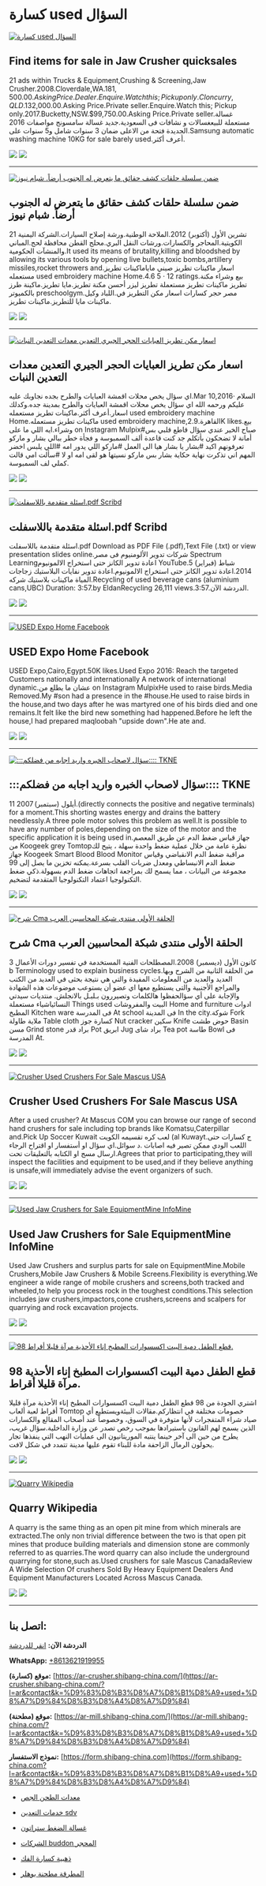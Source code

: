 # كسارة used السؤال

<a href="https://swt.shibang-china.com/?l=ar&img&k=%D9%83%D8%B3%D8%A7%D8%B1%D8%A9+used+%D8%A7%D9%84%D8%B3%D8%A4%D8%A7%D9%84" target="_blank">![كسارة used السؤال](http://static.shibang-china.com/all-800x300/1484.jpg)</a>

## Find items for sale in Jaw Crusher quicksales
21 ads within Trucks &amp; Equipment,Crushing &amp; Screening,Jaw Crusher.2008.Cloverdale,WA.$181,500.00.Asking Price.Dealer.Enquire.Watch this; Pickup only.Cloncurry,QLD.$132,000.00.Asking Price.Private seller.Enquire.Watch this; Pickup only.2017.Bucketty,NSW.$99,750.00.Asking Price.Private seller.غسالة مستعملة للبيعغسالات و نشافات فى السعودية.جديد غسالة سامسونج مواصفات 2016 الجديدة فتحة من الاعلى ضمان 3 سنوات شامل و5 سنوات على.Samsung automatic washing machine 10KG for sale barely used.أعرف أكثر.


<a href="https://whatsapp.shibangsoft.com/WhatsApp.php" target="_blank" title="WhatsApp">![](http://static.shibang-china.com/icon/whatsapp.png)</a> <a href="https://swt.shibang-china.com/?l=ar&icon&k=%D9%83%D8%B3%D8%A7%D8%B1%D8%A9+used+%D8%A7%D9%84%D8%B3%D8%A4%D8%A7%D9%84" target="_blank">![](http://static.shibang-china.com/icon/chat-ar.png)</a>

---

<a href="https://swt.shibang-china.com/?l=ar&img&k=%D9%83%D8%B3%D8%A7%D8%B1%D8%A9+used+%D8%A7%D9%84%D8%B3%D8%A4%D8%A7%D9%84" target="_blank">![ضمن سلسلة حلقات كشف حقائق ما يتعرض له الجنوب أرضاً. شبام نيوز](http://static.shibang-china.com/all-800x300/749.jpg)</a>

## ضمن سلسلة حلقات كشف حقائق ما يتعرض له الجنوب أرضاً. شبام نيوز
21 تشرين الأول (أكتوبر) 2012.الملاحة الوطنية.ورشة إصلاح السيارات.الشركة اليمنية الكويتية.المحاجر والكسارات.ورشات النقل البري.محلج القطن محافظة لحج.المباني والمنشآت الحكومية.It used its means of brutality,killing and bloodshed by allowing its various tools by opening live bullets,toxic bombs,artillery missiles,rocket throwers and.اسعار ماكينات تطريز صيني ماياماكينات تطريز مستعمله used embroidery machine Home.4.6 5 · 12 ratings.بيع وشراء مكنة تطريز ماكينات تطريز مستعملة تطريز ليزر أحسن مكنة تطريز.مايا تطريز.ماكينة طرز بالكميوتر preschoolgym.مصر حجر كسارات اسعار مكن التطريز في.اللباد وكيل ماكينات مايا للتطريز.ماكينات تطريز.


<a href="https://whatsapp.shibangsoft.com/WhatsApp.php" target="_blank" title="WhatsApp">![](http://static.shibang-china.com/icon/whatsapp.png)</a> <a href="https://swt.shibang-china.com/?l=ar&icon&k=%D9%83%D8%B3%D8%A7%D8%B1%D8%A9+used+%D8%A7%D9%84%D8%B3%D8%A4%D8%A7%D9%84" target="_blank">![](http://static.shibang-china.com/icon/chat-ar.png)</a>

---

<a href="https://swt.shibang-china.com/?l=ar&img&k=%D9%83%D8%B3%D8%A7%D8%B1%D8%A9+used+%D8%A7%D9%84%D8%B3%D8%A4%D8%A7%D9%84" target="_blank">![اسعار مكن تطريز العبايات الحجر الجيري التعدين معدات التعدين النبات](http://static.shibang-china.com/all-800x300/1349.jpg)</a>

## اسعار مكن تطريز العبايات الحجر الجيري التعدين معدات التعدين النبات
اي سؤال يخص محلات اقمشة العبايات والطرح بجده نجاوبك عليه.Mar 10,2016· السلام عليكم ورحمه الله اي سؤال يخص محلات اقمشة العبايات والطرح بمدينة جده.وكدلك اسعار.أعرف أكثر.ماكينات تطريز مستعمله used embroidery machine Home.ماكينات تطريز مستعمله used embroidery machine,القاهرة.2.9K likes.بيع وشراء.ايه اللي ما على on Instagram Mulpix#صباح الخير عندي سؤال قاطع قلبي بس أمانة لا تضحكون بأتكلم جد كنت قاعدة ألف السمبوسة و فجأة خطر ببالي بشار و ماركو تعرفونهم اكيد #بشار يا بشار هيا الى العمل #ماركو اللي يدور امه #اللي يلبس اخضر المهم اني تذكرت نهاية حكاية بشار بس ماركو نسيتها هو لقى امه او لا #سألت امي قالت كملي لف السمبوسة.


<a href="https://whatsapp.shibangsoft.com/WhatsApp.php" target="_blank" title="WhatsApp">![](http://static.shibang-china.com/icon/whatsapp.png)</a> <a href="https://swt.shibang-china.com/?l=ar&icon&k=%D9%83%D8%B3%D8%A7%D8%B1%D8%A9+used+%D8%A7%D9%84%D8%B3%D8%A4%D8%A7%D9%84" target="_blank">![](http://static.shibang-china.com/icon/chat-ar.png)</a>

---

<a href="https://swt.shibang-china.com/?l=ar&img&k=%D9%83%D8%B3%D8%A7%D8%B1%D8%A9+used+%D8%A7%D9%84%D8%B3%D8%A4%D8%A7%D9%84" target="_blank">![اسئلة متقدمة باللاسفلت.pdf Scribd](http://static.shibang-china.com/all-800x300/690.jpg)</a>

## اسئلة متقدمة باللاسفلت.pdf Scribd
اسئلة متقدمة باللاسفلت.pdf Download as PDF File (.pdf),Text File (.txt) or view presentation slides online.شركات تدوير الألومنيوم فى مصر Spectrum Learningاعادة تدوير الكانز حتى استخراج الالمونيوم YouTube.5 شباط (فبراير) 2014.اعادة تدوير الكانز حتى استخراج الالمونيوم.اعادة تدوير نفايات البلاستيك زجاجات المياة ماكينات بلاستيك شركه.Recycling of used beverage cans (aluminium cans,UBC) Duration: 3:57.by EldanRecycling 26,111 views.3:57.الدردشة الآن.


<a href="https://whatsapp.shibangsoft.com/WhatsApp.php" target="_blank" title="WhatsApp">![](http://static.shibang-china.com/icon/whatsapp.png)</a> <a href="https://swt.shibang-china.com/?l=ar&icon&k=%D9%83%D8%B3%D8%A7%D8%B1%D8%A9+used+%D8%A7%D9%84%D8%B3%D8%A4%D8%A7%D9%84" target="_blank">![](http://static.shibang-china.com/icon/chat-ar.png)</a>

---

<a href="https://swt.shibang-china.com/?l=ar&img&k=%D9%83%D8%B3%D8%A7%D8%B1%D8%A9+used+%D8%A7%D9%84%D8%B3%D8%A4%D8%A7%D9%84" target="_blank">![USED Expo Home Facebook](http://static.shibang-china.com/all-800x300/581.jpg)</a>

## USED Expo Home Facebook
USED Expo,Cairo,Egypt.50K likes.Used Expo 2016: Reach the targeted Customers nationally and internationally A network of international dynamic.عشان ما يطلع من on Instagram MulpixHe used to raise birds.Media Removed.My #son had a presence in the #house.He used to raise birds in the house,and two days after he was martyred one of his birds died and one remains.It felt like the bird new something had happened.Before he left the house,I had prepared maqloobah &quot;upside down&quot;.He ate and.


<a href="https://whatsapp.shibangsoft.com/WhatsApp.php" target="_blank" title="WhatsApp">![](http://static.shibang-china.com/icon/whatsapp.png)</a> <a href="https://swt.shibang-china.com/?l=ar&icon&k=%D9%83%D8%B3%D8%A7%D8%B1%D8%A9+used+%D8%A7%D9%84%D8%B3%D8%A4%D8%A7%D9%84" target="_blank">![](http://static.shibang-china.com/icon/chat-ar.png)</a>

---

<a href="https://swt.shibang-china.com/?l=ar&img&k=%D9%83%D8%B3%D8%A7%D8%B1%D8%A9+used+%D8%A7%D9%84%D8%B3%D8%A4%D8%A7%D9%84" target="_blank">![:::سؤال لاصحاب الخبره واريد اجابه من فضلكم:::: TKNE](http://static.shibang-china.com/all-800x300/245.jpg)</a>

## :::سؤال لاصحاب الخبره واريد اجابه من فضلكم:::: TKNE
11 أيلول (سبتمبر) 2007.(directly connects the positive and negative terminals) for a moment.This shorting wastes energy and drains the battery needlessly.A three pole motor solves this problem as well.It is possible to have any number of poles,depending on the size of the motor and the specific application it is being used in.جهاز قياس ضغط الدم عن طريق المعصم من Koogeek grey Tomtopنظرة عامة من خلال عملية ضغط واحدة سهلة ، يتيح لك جهاز Koogeek Smart Blood Blood Monitor مراقبة ضغط الدم الانقباضي وقياس ضغط الدم الانبساطي ومعدل ضربات القلب بسرعة.يمكنه تخزين ما يصل إلى 99 مجموعة من البيانات ، مما يسمح لك بمراجعة اتجاهات ضغط الدم بسهولة.ذكي ضغط التكنولوجيا اعتماد التكنولوجيا المتقدمة لتضخيم.


<a href="https://whatsapp.shibangsoft.com/WhatsApp.php" target="_blank" title="WhatsApp">![](http://static.shibang-china.com/icon/whatsapp.png)</a> <a href="https://swt.shibang-china.com/?l=ar&icon&k=%D9%83%D8%B3%D8%A7%D8%B1%D8%A9+used+%D8%A7%D9%84%D8%B3%D8%A4%D8%A7%D9%84" target="_blank">![](http://static.shibang-china.com/icon/chat-ar.png)</a>

---

<a href="https://swt.shibang-china.com/?l=ar&img&k=%D9%83%D8%B3%D8%A7%D8%B1%D8%A9+used+%D8%A7%D9%84%D8%B3%D8%A4%D8%A7%D9%84" target="_blank">![شرح Cma الحلقة الأولى منتدى شبكة المحاسبين العرب](http://static.shibang-china.com/all-800x300/108.jpg)</a>

## شرح Cma الحلقة الأولى منتدى شبكة المحاسبين العرب
3 كانون الأول (ديسمبر) 2008.المصطلحات الفنية المستخدمة في تفسير دورات الأعمال b Terminology used to explain business cycles.من الحلقة الثانية من الشرح وبها العديد والعديد من المعلومات المفيدة والتي هي نتيجة بحثى في العديد من الكتب والمراجع الأجنبية والتى يستطيع معها اي عضو أن يستوعب موضوعات هذه الشهادة والإجابة على أي سؤالحفظوا هالكلمات وتصيررون بـلبـل بالانجلش. منتديات سيدتي النسائياشياء مستعملة Things used البيت والمفروشات Home and furniture ادوات المطبخ Kitchen ware فى المدرسة At school فى المدينة In the city.شوكة Fork ملاية طاولة Table cloth كسارة جوز Nut cracker سكين Knife حوض طشت Basin مسن Grind stone براد قدر Pot ابريق Jug براد شاى Tea pot طاسة Bowl فى المدرسة At.


<a href="https://whatsapp.shibangsoft.com/WhatsApp.php" target="_blank" title="WhatsApp">![](http://static.shibang-china.com/icon/whatsapp.png)</a> <a href="https://swt.shibang-china.com/?l=ar&icon&k=%D9%83%D8%B3%D8%A7%D8%B1%D8%A9+used+%D8%A7%D9%84%D8%B3%D8%A4%D8%A7%D9%84" target="_blank">![](http://static.shibang-china.com/icon/chat-ar.png)</a>

---

<a href="https://swt.shibang-china.com/?l=ar&img&k=%D9%83%D8%B3%D8%A7%D8%B1%D8%A9+used+%D8%A7%D9%84%D8%B3%D8%A4%D8%A7%D9%84" target="_blank">![Crusher Used Crushers For Sale Mascus USA](http://static.shibang-china.com/all-800x300/318.jpg)</a>

## Crusher Used Crushers For Sale Mascus USA
After a used crusher? At Mascus COM you can browse our range of second hand crushers for sale including top brands like Komatsu,Caterpillar and.Pick Up Soccer Kuwait لعب كره تقسيمه الكويت (al Kuwayt.ج كسارات حتى اللعب الودي ممكن تصير فيه اصابات .د سوائل.اي سؤال او أستفسار او اقتراح الرجاء ارسال مسج او الكتابه بالتعليقات تحت.Agrees that prior to participating,they will inspect the facilities and equipment to be used,and if they believe anything is unsafe,will immediately advise the event organizers of such.


<a href="https://whatsapp.shibangsoft.com/WhatsApp.php" target="_blank" title="WhatsApp">![](http://static.shibang-china.com/icon/whatsapp.png)</a> <a href="https://swt.shibang-china.com/?l=ar&icon&k=%D9%83%D8%B3%D8%A7%D8%B1%D8%A9+used+%D8%A7%D9%84%D8%B3%D8%A4%D8%A7%D9%84" target="_blank">![](http://static.shibang-china.com/icon/chat-ar.png)</a>

---

<a href="https://swt.shibang-china.com/?l=ar&img&k=%D9%83%D8%B3%D8%A7%D8%B1%D8%A9+used+%D8%A7%D9%84%D8%B3%D8%A4%D8%A7%D9%84" target="_blank">![Used Jaw Crushers for Sale EquipmentMine InfoMine](http://static.shibang-china.com/all-800x300/1060.jpg)</a>

## Used Jaw Crushers for Sale EquipmentMine InfoMine
Used Jaw Crushers and surplus parts for sale on EquipmentMine.Mobile Crushers,Mobile Jaw Crushers &amp; Mobile Screens.Flexibility is everything.We engineer a wide range of mobile crushers and screens,both tracked and wheeled,to help you process rock in the toughest conditions.This selection includes jaw crushers,impactors,cone crushers,screens and scalpers for quarrying and rock excavation projects.


<a href="https://whatsapp.shibangsoft.com/WhatsApp.php" target="_blank" title="WhatsApp">![](http://static.shibang-china.com/icon/whatsapp.png)</a> <a href="https://swt.shibang-china.com/?l=ar&icon&k=%D9%83%D8%B3%D8%A7%D8%B1%D8%A9+used+%D8%A7%D9%84%D8%B3%D8%A4%D8%A7%D9%84" target="_blank">![](http://static.shibang-china.com/icon/chat-ar.png)</a>

---

<a href="https://swt.shibang-china.com/?l=ar&img&k=%D9%83%D8%B3%D8%A7%D8%B1%D8%A9+used+%D8%A7%D9%84%D8%B3%D8%A4%D8%A7%D9%84" target="_blank">![98 قطع الطفل دمية البيت اكسسوارات المطبخ إناء الأحذية مرآة قليلا أقراط.](http://static.shibang-china.com/all-800x300/678.jpg)</a>

## 98 قطع الطفل دمية البيت اكسسوارات المطبخ إناء الأحذية مرآة قليلا أقراط.
اشتري الجودة من 98 قطع الطفل دمية البيت اكسسوارات المطبخ إناء الأحذية مرآة قليلا أقراط لعبة ألعاب Tomtop خصومات مختلفة في انتظاركم.مقالات البيئةويستطيع أي صياد شراء المتفجرات لأنها متوفرة في السوق، وخصوصاً عند أصحاب المقالع والكسارات الذين يسمح لهم القانون باستيرادها بموجب رخص تصدر عن وزارة الداخلية.سؤال غريب، يطرح من حين الى آخر حينما ينتبه الموريتانيون الى عمليات النهب التي ينفذها تجار يحولون الرمال الزاحفة مادة للبناء تقوم عليها مدينة تتمدد في شكل لافت.


<a href="https://whatsapp.shibangsoft.com/WhatsApp.php" target="_blank" title="WhatsApp">![](http://static.shibang-china.com/icon/whatsapp.png)</a> <a href="https://swt.shibang-china.com/?l=ar&icon&k=%D9%83%D8%B3%D8%A7%D8%B1%D8%A9+used+%D8%A7%D9%84%D8%B3%D8%A4%D8%A7%D9%84" target="_blank">![](http://static.shibang-china.com/icon/chat-ar.png)</a>

---

<a href="https://swt.shibang-china.com/?l=ar&img&k=%D9%83%D8%B3%D8%A7%D8%B1%D8%A9+used+%D8%A7%D9%84%D8%B3%D8%A4%D8%A7%D9%84" target="_blank">![Quarry Wikipedia](http://static.shibang-china.com/all-800x300/388.jpg)</a>

## Quarry Wikipedia
A quarry is the same thing as an open pit mine from which minerals are extracted.The only non trivial difference between the two is that open pit mines that produce building materials and dimension stone are commonly referred to as quarries.The word quarry can also include the underground quarrying for stone,such as.Used crushers for sale Mascus CanadaReview A Wide Selection Of crushers Sold By Heavy Equipment Dealers And Equipment Manufacturers Located Across Mascus Canada.


<a href="https://whatsapp.shibangsoft.com/WhatsApp.php" target="_blank" title="WhatsApp">![](http://static.shibang-china.com/icon/whatsapp.png)</a> <a href="https://swt.shibang-china.com/?l=ar&icon&k=%D9%83%D8%B3%D8%A7%D8%B1%D8%A9+used+%D8%A7%D9%84%D8%B3%D8%A4%D8%A7%D9%84" target="_blank">![](http://static.shibang-china.com/icon/chat-ar.png)</a>

---
## اتصل بنا:

**الدردشة الآن:** [انقر للدردشة](https://swt.shibang-china.com?l=ar&contact&k=%D9%83%D8%B3%D8%A7%D8%B1%D8%A9+used+%D8%A7%D9%84%D8%B3%D8%A4%D8%A7%D9%84)

**WhatsApp:**  [+8613621919955](https://whatsapp.shibangsoft.com/WhatsApp.php)

**موقع (كسارة):** [https://ar-crusher.shibang-china.com/](https://ar-crusher.shibang-china.com/?l=ar&contact&k=%D9%83%D8%B3%D8%A7%D8%B1%D8%A9+used+%D8%A7%D9%84%D8%B3%D8%A4%D8%A7%D9%84)

**موقع (مطحنة):** [https://ar-mill.shibang-china.com/](https://ar-mill.shibang-china.com/?l=ar&contact&k=%D9%83%D8%B3%D8%A7%D8%B1%D8%A9+used+%D8%A7%D9%84%D8%B3%D8%A4%D8%A7%D9%84)

**نموذج الاستفسار:** [https://form.shibang-china.com](https://form.shibang-china.com?l=ar&contact&k=%D9%83%D8%B3%D8%A7%D8%B1%D8%A9+used+%D8%A7%D9%84%D8%B3%D8%A4%D8%A7%D9%84)

* [معدات الطحن الجص](../29/%D9%85%D8%B9%D8%AF%D8%A7%D8%AA%20%D8%A7%D9%84%D8%B7%D8%AD%D9%86%20%D8%A7%D9%84%D8%AC%D8%B5.md)

* [خدمات التعدين sdv](../26/%D8%AE%D8%AF%D9%85%D8%A7%D8%AA%20%D8%A7%D9%84%D8%AA%D8%B9%D8%AF%D9%8A%D9%86%20sdv.md)

* [غسالة الضغط ستراتون](../28/%D8%BA%D8%B3%D8%A7%D9%84%D8%A9%20%D8%A7%D9%84%D8%B6%D8%BA%D8%B7%20%D8%B3%D8%AA%D8%B1%D8%A7%D8%AA%D9%88%D9%86.md)

* [الشركات buddon المحجر](../27/%D8%A7%D9%84%D8%B4%D8%B1%D9%83%D8%A7%D8%AA%20buddon%20%D8%A7%D9%84%D9%85%D8%AD%D8%AC%D8%B1.md)

* [ذهبية كسارة الفك](../27/%D8%B0%D9%87%D8%A8%D9%8A%D8%A9%20%D9%83%D8%B3%D8%A7%D8%B1%D8%A9%20%D8%A7%D9%84%D9%81%D9%83.md)

* [المطرقة مطحنة بوهلر](../29/%D8%A7%D9%84%D9%85%D8%B7%D8%B1%D9%82%D8%A9%20%D9%85%D8%B7%D8%AD%D9%86%D8%A9%20%D8%A8%D9%88%D9%87%D9%84%D8%B1.md)